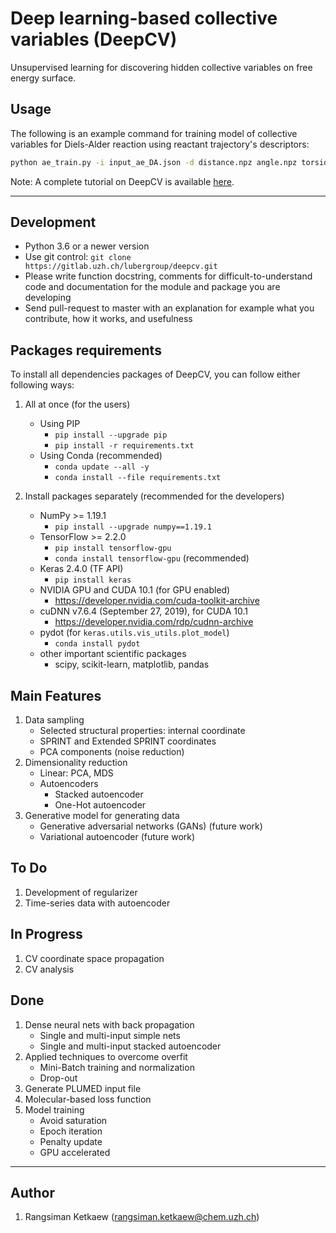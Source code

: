 # Deep learning-based collective variables (DeepCV)

Unsupervised learning for discovering hidden collective variables on free energy surface.

## Usage
The following is an example command for training model of collective variables for Diels-Alder reaction using reactant trajectory's descriptors:
```sh
python ae_train.py -i input_ae_DA.json -d distance.npz angle.npz torsion.npz xSPRINT.npz
```

Note: A complete tutorial on DeepCV is available [here](tutorials/).

---

## Development
- Python 3.6 or a newer version
- Use git control: `git clone https://gitlab.uzh.ch/lubergroup/deepcv.git`
- Please write function docstring, comments for difficult-to-understand code and documentation for the module and package you are developing
- Send pull-request to master with an explanation for example what you contribute, how it works, and usefulness

## Packages requirements
To install all dependencies packages of DeepCV, you can follow either following ways:

1. All at once (for the users)
    - Using PIP
      - `pip install --upgrade pip`
      - `pip install -r requirements.txt`
    - Using Conda (recommended)
      - `conda update --all -y`
      - `conda install --file requirements.txt`

2. Install packages separately (recommended for the developers)
    - NumPy >= 1.19.1
      - `pip install --upgrade numpy==1.19.1`
    - TensorFlow >= 2.2.0
      - `pip install tensorflow-gpu`
      - `conda install tensorflow-gpu`  (recommended)
    - Keras 2.4.0 (TF API)
      - `pip install keras`
    - NVIDIA GPU and CUDA 10.1 (for GPU enabled)
      - https://developer.nvidia.com/cuda-toolkit-archive
    - cuDNN v7.6.4 (September 27, 2019), for CUDA 10.1
      - https://developer.nvidia.com/rdp/cudnn-archive
    - pydot (for `keras.utils.vis_utils.plot_model`)
      - `conda install pydot`
    - other important scientific packages
      - scipy, scikit-learn, matplotlib, pandas

## Main Features
1. Data sampling
    - Selected structural properties: internal coordinate
    - SPRINT and Extended SPRINT coordinates
    - PCA components (noise reduction)
2. Dimensionality reduction
    - Linear: PCA, MDS
    - Autoencoders
      - Stacked autoencoder
      - One-Hot autoencoder
3. Generative model for generating data
    - Generative adversarial networks (GANs) (future work)
    - Variational autoencoder (future work)

## To Do
1. Development of regularizer
2. Time-series data with autoencoder

## In Progress
1. CV coordinate space propagation
2. CV analysis

## Done
1. Dense neural nets with back propagation
    - Single and multi-input simple nets
    - Single and multi-input stacked autoencoder
2. Applied techniques to overcome overfit
    - Mini-Batch training and normalization
    - Drop-out
3. Generate PLUMED input file
4. Molecular-based loss function
5. Model training
    - Avoid saturation
    - Epoch iteration
    - Penalty update
    - GPU accelerated

---

## Author
1. Rangsiman Ketkaew (rangsiman.ketkaew@chem.uzh.ch)
